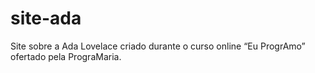 # site-ada
Site sobre a Ada Lovelace criado durante o curso online “Eu ProgrAmo” ofertado pela PrograMaria.
